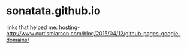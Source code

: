 # sonatata.github.io

links that helped me:
hosting- 
http://www.curtismlarson.com/blog/2015/04/12/github-pages-google-domains/
